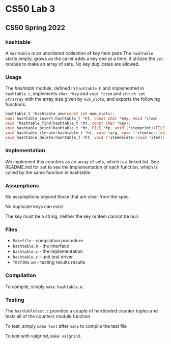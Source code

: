 # CS50 Lab 3
## CS50 Spring 2022

### hashtable

A `hashtable` is an unordered collection of key item pairs
The `hashtable` starts empty, grows as the caller adds a key one at a time. It utilizes the `set` module to make an array of sets. No key duplicates are allowed.

### Usage

The *hashtablr* module, defined in `hashtable.h` and implemented in `hashtable.c`, implements `char *key` and `void *item` and `struct set ptrarray` with the array size given by `num_slots`, and exports the following functions:

```c
hashtable_t *hashtable_new(const int num_slots);
bool hashtable_insert(hashtable_t *ht, const char *key, void *item);
void *hashtable_find(hashtable_t *ht, const char *key);
void hashtable_print(hashtable_t *ht, FILE *fp, void (*itemprint)(FILE *fp, const char *key, void *item));
void hashtable_iterate(hashtable_t *ht, void *arg, void (*itemfunc)(void *arg, const char *key, void *item));
void hashtable_delete(hashtable_t *ht, void (*itemdelete)(void *item));

```

### Implementation

We implement this counters as an array of sets, which is a linked list.
See README.md for set to see the implementation of each function, which is called by the same function in hashtable.

### Assumptions

No assumptions beyond those that are clear from the spec.

No duplicate keys can exist

The key must be a string, neither the key or item cannot be null.



### Files

* `Makefile` - compilation procedure
* `hashtable.h` - the interface
* `hashtable.c` - the implementation
* `hashtable.c` - unit test driver
* `TESTING.md` - testing results results

### Compilation

To compile, simply `make hashtable.o`.

### Testing

The `hashtabletest.c` provides a couple of hardcoded counter tuples and tests all of the counters module function

To test, simply `make test` after `make` to compile the test file

To test with valgrind, `make valgrind`.
